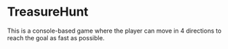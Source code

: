 # TreasureHunt
This is a console-based game where the player can move in 4 directions to reach the goal as fast as possible.
